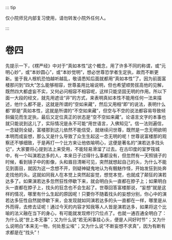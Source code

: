 ::: tip

仅小院师兄内部复习使用，请勿转发小院外任何人。

:::

# 卷四

​       先提示一下，《楞严经》中对于“真如本性”这个概念，用了许多不同的称谓，或“元明心妙”，或“本妙圆心”，或“本妙觉明”，想必世尊恐学者生定执，故而不断更新。鉴于我人根机恐怕越听越乱，敬请悉知后面就都用“真如本性”了。
​       因为前面富楼那问到“四大”怎么能够相容，世尊虽用比喻说明，但也希望顺势拔高他的见解，既然四大都虚妄不实，又何必问相容不相容呢，这样只能坚固无明的作用。所以下面一大段的经文，就先用遮诠“非”的方式，来表明真如本性不能用任何一法来描述，他什么都不是，这就是所谓的“空如来藏”，然后又用相“即”的说法，表明什么都“即是”真如本性，这就是所谓的“不空如来藏”，但空与不空的说法都容易导致倾斜偏见而生定执，最后又定位真正的状态是“空不空如来藏”。论语言文字的本事也就只能说到这儿了，实际情况是永不可能“用世语言，入佛知见”。
​       信一法则遍信，一念疑则全疑，富楼那到这儿依然不能信受，就继续问世尊，既然是一念无明欲明本明而成妄想，那么又是什么导致了众生生起这一念无明的呢！世尊说富楼那的观察还不够细致，于是再打一个比方来让他依喻明心，这便是著名的“演若达多找头记”，大家要将心提到法上来受用，不能轻易滑溜了过去。
​       在古印度的室罗筏城中，有一个叫演若达多的人，本来日子过得什么事都没有，但忽然有一天照镜子的时候，看到镜子中的影像，头和眉目清晰可见，突然就想起自己的头，为什么不能见到面目，就因为这一念想不开，则疑神疑鬼地认为有魑魅作怪，开始发狂到处奔走找他的头。这就如同我人在本觉上突然起妄觉，想觉本觉，也就成了颠狂的演若达多了。如果演若达多忽然狂性停歇下来，就会明白头一直都在脖子上；如果明白头一直都在脖子上，找头的狂念也不会生起了。世尊回答富楼那说，“妄想”就是这样的情况，哪里有什么生起的原因呢！只要你不随着找头的妄想分别，你心中的演若达多狂性自然就停歇下来，会发现就如同演若达多的头一直都在一样，哪里是从外而得，去修去证呢！
​     通过今天的内容才知我等人人皆是演若达多，如果将这个比喻的法义融在当下的身心，有可能就发现修行穴位点了。也就一通百通全明白了：为什么说“世上本无事”；又为什么说“若无闲事挂心头，便是人间好时节”；又为什么说明白“本来无一物，何处惹尘埃”；又为什么说“不断妄想不求真”，因为有断有求都是在“找头”！